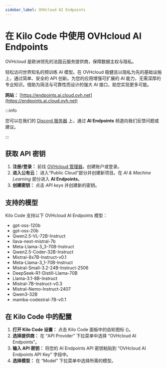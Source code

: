 ```yaml
---
sidebar_label: OVHcloud AI Endpoints
---
```


# 在 Kilo Code 中使用 OVHcloud AI Endpoints

OVHcloud 是欧洲领先的法国云服务提供商，保障数据主权与隐私。

轻松访问世界知名的预训练 AI 模型。在 OVHcloud 稳健且以隐私为先的基础设施上，通过简单、安全的 API 创新。为您的应用增强可扩展的 AI 能力，无需深厚的专业知识。借助为简洁与可靠性而设计的强大 AI 接口，助您实现更多可能。

**网站：** [https://endpoints.ai.cloud.ovh.net](https://endpoints.ai.cloud.ovh.net)

:::info

您可以在我们的 [Discord 服务器](https://discord.gg/ovhcloud) 上，通过 **AI Endpoints** 频道向我们反馈问题或建议。

:::

## 获取 API 密钥

1.  **注册/登录：** 前往 [OVHcloud 管理器](https://www.ovh.com/manager)。创建账户或登录。
2.  **进入公有云：** 进入“Public Cloud”部分并创建新项目。在 _AI & Machine Learning_ 部分进入 **AI Endpoints**。
3.  **创建密钥：** 点击 _API keys_ 并创建新的密钥。

## 支持的模型

Kilo Code 支持以下 OVHcloud AI Endpoints 模型：

- gpt-oss-120b
- gpt-oss-20b
- Qwen2.5-VL-72B-Instruct
- llava-next-mistral-7b
- Meta-Llama-3_3-70B-Instruct
- Qwen2.5-Coder-32B-Instruct
- Mixtral-8x7B-Instruct-v0.1
- Meta-Llama-3_1-70B-Instruct
- Mistral-Small-3.2-24B-Instruct-2506
- DeepSeek-R1-Distill-Llama-70B
- Llama-3.1-8B-Instruct
- Mistral-7B-Instruct-v0.3
- Mistral-Nemo-Instruct-2407
- Qwen3-32B
- mamba-codestral-7B-v0.1

## 在 Kilo Code 中的配置

1.  **打开 Kilo Code 设置：** 点击 Kilo Code 面板中的齿轮图标 (<Codicon name="gear" />)。
2.  **选择提供商：** 在 “API Provider” 下拉菜单中选择 “OVHcloud AI Endpoints”。
3.  **输入 API 密钥：** 将您的 AI Endpoints API 密钥粘贴到 “OVHcloud AI Endpoints API Key” 字段中。
4.  **选择模型：** 在 “Model” 下拉菜单中选择所需的模型。
